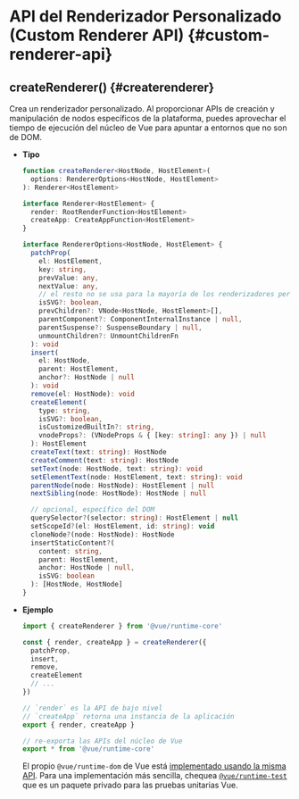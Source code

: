 # API del Renderizador Personalizado (Custom Renderer API) {#custom-renderer-api}

## createRenderer() {#createrenderer}

Crea un renderizador personalizado. Al proporcionar APIs de creación y manipulación de nodos específicos de la plataforma, puedes aprovechar el tiempo de ejecución del núcleo de Vue para apuntar a entornos que no son de DOM.

- **Tipo**

  ```ts
  function createRenderer<HostNode, HostElement>(
    options: RendererOptions<HostNode, HostElement>
  ): Renderer<HostElement>

  interface Renderer<HostElement> {
    render: RootRenderFunction<HostElement>
    createApp: CreateAppFunction<HostElement>
  }

  interface RendererOptions<HostNode, HostElement> {
    patchProp(
      el: HostElement,
      key: string,
      prevValue: any,
      nextValue: any,
      // el resto no se usa para la mayoría de los renderizadores personalizados
      isSVG?: boolean,
      prevChildren?: VNode<HostNode, HostElement>[],
      parentComponent?: ComponentInternalInstance | null,
      parentSuspense?: SuspenseBoundary | null,
      unmountChildren?: UnmountChildrenFn
    ): void
    insert(
      el: HostNode,
      parent: HostElement,
      anchor?: HostNode | null
    ): void
    remove(el: HostNode): void
    createElement(
      type: string,
      isSVG?: boolean,
      isCustomizedBuiltIn?: string,
      vnodeProps?: (VNodeProps & { [key: string]: any }) | null
    ): HostElement
    createText(text: string): HostNode
    createComment(text: string): HostNode
    setText(node: HostNode, text: string): void
    setElementText(node: HostElement, text: string): void
    parentNode(node: HostNode): HostElement | null
    nextSibling(node: HostNode): HostNode | null

    // opcional, específico del DOM
    querySelector?(selector: string): HostElement | null
    setScopeId?(el: HostElement, id: string): void
    cloneNode?(node: HostNode): HostNode
    insertStaticContent?(
      content: string,
      parent: HostElement,
      anchor: HostNode | null,
      isSVG: boolean
    ): [HostNode, HostNode]
  }
  ```

- **Ejemplo**

  ```js
  import { createRenderer } from '@vue/runtime-core'

  const { render, createApp } = createRenderer({
    patchProp,
    insert,
    remove,
    createElement
    // ...
  })

  // `render` es la API de bajo nivel
  // `createApp` retorna una instancia de la aplicación
  export { render, createApp }

  // re-exporta las APIs del núcleo de Vue
  export * from '@vue/runtime-core'
  ```
  El propio `@vue/runtime-dom` de Vue está [implementado usando la misma API](https://github.com/vuejs/core/blob/main/packages/runtime-dom/src/index.ts). Para una implementación más sencilla, chequea [`@vue/runtime-test`](https://github.com/vuejs/core/blob/main/packages/runtime-test/src/index.ts) que es un paquete privado para las pruebas unitarias Vue.
